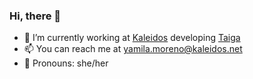 ### Hi, there 👋

- 🔭 I’m currently working at [Kaleidos](https://kaleidos.net) developing [Taiga](https://taiga.io)
- 📫 You can reach me at yamila.moreno@kaleidos.net
- :woman: Pronouns: she/her
